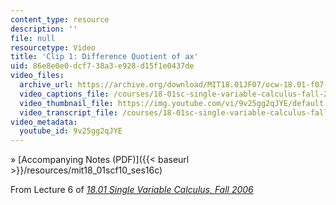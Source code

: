 ```yaml
---
content_type: resource
description: ''
file: null
resourcetype: Video
title: 'Clip 1: Difference Quotient of ax'
uid: 86e8e0e0-dcf7-38a3-e928-d15f1e0437de
video_files:
  archive_url: https://archive.org/download/MIT18.01JF07/ocw-18.01-f07-lec06_300k.mp4
  video_captions_file: /courses/18-01sc-single-variable-calculus-fall-2010/b22f33c492af5c17988fc1cbb9b53b13_9v25gg2qJYE.vtt
  video_thumbnail_file: https://img.youtube.com/vi/9v25gg2qJYE/default.jpg
  video_transcript_file: /courses/18-01sc-single-variable-calculus-fall-2010/7b3d34cdd020e19cfeb3ae5470347818_9v25gg2qJYE.pdf
video_metadata:
  youtube_id: 9v25gg2qJYE
---
```


» [Accompanying Notes (PDF)]({{< baseurl >}}/resources/mit18_01scf10_ses16c)

From Lecture 6 of [_18.01 Single Variable Calculus, Fall 2006_](/courses/18-01-single-variable-calculus-fall-2006/video_galleries/video-lectures)